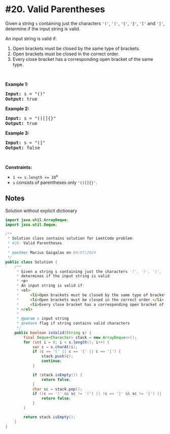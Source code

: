 # #20. Valid Parentheses

<p>Given a string <code>s</code> containing just the characters <code>'('</code>, <code>')'</code>, <code>'{'</code>, <code>'}'</code>, <code>'['</code> and <code>']'</code>, determine if the input string is valid.</p>

<p>An input string is valid if:</p>

<ol>
	<li>Open brackets must be closed by the same type of brackets.</li>
	<li>Open brackets must be closed in the correct order.</li>
	<li>Every close bracket has a corresponding open bracket of the same type.</li>
</ol>

<p>&nbsp;</p>
<p><strong class="example">Example 1:</strong></p>

<pre><strong>Input:</strong> s = "()"
<strong>Output:</strong> true
</pre>

<p><strong class="example">Example 2:</strong></p>

<pre><strong>Input:</strong> s = "()[]{}"
<strong>Output:</strong> true
</pre>

<p><strong class="example">Example 3:</strong></p>

<pre><strong>Input:</strong> s = "(]"
<strong>Output:</strong> false
</pre>

<p>&nbsp;</p>
<p><strong>Constraints:</strong></p>

<ul>
	<li><code>1 &lt;= s.length &lt;= 10<sup>4</sup></code></li>
	<li><code>s</code> consists of parentheses only <code>'()[]{}'</code>.</li>
</ul>

## Notes

Solution without explicit dictionary

```java
import java.util.ArrayDeque;
import java.util.Deque;

/**
 * Solution class contains solution for LeetCode problem:
 * #20. Valid Parentheses.
 *
 * @author Marius Gaigalas on 04/07/2024
 */
public class Solution {
    /**
     * Given a string s containing just the characters '(', ')', '{', '}', '[' and ']',
     * determines if the input string is valid.
     * <p>
     * An input string is valid if:
     * <ol>
     *     <li>Open brackets must be closed by the same type of brackets.</li>
     *     <li>Open brackets must be closed in the correct order.</li>
     *     <li>Every close bracket has a corresponding open bracket of the same type.</li>
     * </ol>
     *
     * @param s input string
     * @return flag if string contains valid characters
     */
    public boolean isValid(String s) {
        final Deque<Character> stack = new ArrayDeque<>();
        for (int i = 0; i < s.length(); i++) {
            var c = s.charAt(i);
            if (c == '(' || c == '{' || c == '[') {
                stack.push(c);
                continue;
            }

            if (stack.isEmpty()) {
                return false;
            }
            char sc = stack.pop();
            if ((c == ')' && sc != '(') || (c == '}' && sc != '{') || (c == ']' && sc != '[')) {
                return false;
            }
        }

        return stack.isEmpty();
    }
}
```